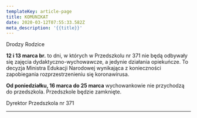 ```yaml
---
templateKey: article-page
title: KOMUNIKAT
date: 2020-03-12T07:55:33.582Z
meta_description: '{{title}}'
---
```

Drodzy Rodzice 

**12 i 13 marca br.** to dni, w których w Przedszkolu nr 371 nie będą odbywały się zajęcia dydaktyczno-wychowawcze, a jedynie działania opiekuńcze. To decyzja Ministra Edukacji Narodowej wynikająca z konieczności zapobiegania rozprzestrzenieniu się koronawirusa.

**Od poniedziałku, 16 marca do 25 marca** wychowankowie nie przychodzą do przedszkola. Przedszkole będzie zamknięte. 

Dyrektor Przedszkola nr  371

****
